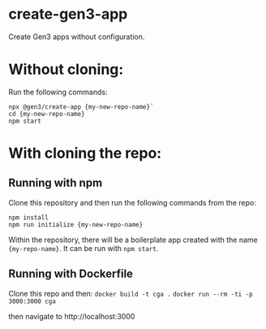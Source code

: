 # create-gen3-app
Create Gen3 apps without configuration.

# Without cloning:
Run the following commands:
```
npx @gen3/create-app {my-new-repo-name}`
cd {my-new-repo-name}
npm start
```

# With cloning the repo:
## Running with npm
Clone this repository and then run the following commands from the repo:
```
npm install
npm run initialize {my-new-repo-name}
```
Within the repository, there will be a boilerplate app created with the name `{my-repo-name}`.
It can be run with `npm start`.

## Running with Dockerfile

Clone this repo and then:
`docker build -t cga .`
`docker run --rm -ti -p 3000:3000 cga`

then navigate to http://localhost:3000
